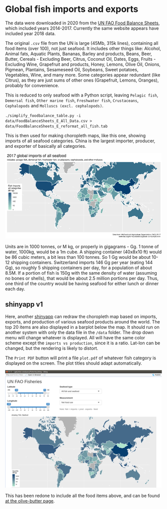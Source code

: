 # Global fish imports and exports #
The data were downloaded in 2020 from the [UN FAO Food Balance Sheets](http://www.fao.org/faostat/en/#data/FBS), which included years 2014-2017. Currently the same website appears have included year 2018 data.

The original `.csv` file from the UN is large (45Mb, 315k lines), containing all food items (over 100), not just seafood. It includes other things like: Alcohol, Animal fats, Aquatic Plants, Bananas, Barley and products, Beans, Beer, Butter, Cereals - Excluding Beer, Citrus, Coconut Oil, Dates, Eggs, Fruits - Excluding Wine, Grapefruit and products, Honey, Lemons, Olive Oil, Onions, Pigmean, Plantains, Sesameseed Oil, Soybeans, Sweet potatoes, Vegetables, Wine, and many more. Some categories appear redundant (like Citrus), as they are just sums of other ones (Grapefruit, Lemons, Oranges), probably for convenience.

This is reduced to only seafood with a Python script, leaving `Pelagic fish`, `Demersal fish`, `Other marine fish`, `Freshwater fish`, `Crustaceans`, `Cephalopods` and `Molluscs (excl. cephalopods)`.

`./simplify_foodbalance_table.py -i data/FoodBalanceSheets_E_All_Data.csv > data/FoodBalanceSheets_E_reformat_all_fish.tab`

This is then used for making choropleth maps, like this one, showing imports of all seafood categories. China is the largest importer, producer, and exporter of basically all categories.

![global_fish_imports_only_2017.png](https://github.com/wrf/misc-analyses/blob/master/fisheries/images/global_fish_imports_only_2017.png)

Units are in 1000 tonnes, or M kg, or properly in gigagrams - Gg. 1 tonne of water, 1000kg, would be a 1m cube. A shipping container (40x8x10 ft) would be 86 cubic meters, a bit less than 100 tonnes. So 1 Gg would be about 10-12 shipping containers. Switzerland imports 146 Gg per year (eating 144 Gg), so roughly 5 shipping containers per day, for a population of about 8.5M. If a portion of fish is 150g with the same density of water (assuming no bones or shells), that would be about 2.5 million portions per day. Thus, one third of the country would be having seafood for either lunch or dinner each day.

## shinyapp v1 ##
Here, another [shinyapp](https://shiny.rstudio.com/) can redraw the choropleth map based on imports, exports, and production of various seafood products around the world. The top 20 items are also displayed in a barplot below the map. It should run on another system with only the data file in the `/data` folder. The drop down menu will change whatever is displayed. All will have the same color scheme except the `imports vs production`, since it is a ratio. Lat-lon can be changed, but the rendering is likely to distort. 

The `Print PDF` button will print a file `plot.pdf` of whatever fish category is displayed on the screen. The plot titles should adapt automatically.

![fisheries_shinyapp_screenshot.png](https://github.com/wrf/misc-analyses/blob/master/fisheries/images/fisheries_shinyapp_screenshot.png)

This has been redone to include all the food items above, and can be found [at the olive-butter page](https://github.com/wrf/misc-analyses/tree/master/olive_v_butter).
